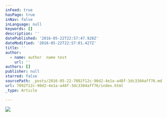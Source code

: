```yaml
---
inFeed: true
hasPage: true
inNav: false
inLanguage: null
keywords: []
description: ''
datePublished: '2016-05-22T22:57:47.928Z'
dateModified: '2016-05-22T22:57:01.427Z'
title: ''
author:
  - name: author  name test
    url: ''
authors: []
publisher: null
starred: false
sourcePath: _posts/2016-05-22-7092f12c-90d2-4e1a-a48f-3dc3304aff76.md
url: 7092f12c-90d2-4e1a-a48f-3dc3304aff76/index.html
_type: Article

---
```

![](https://the-grid-user-content.s3-us-west-2.amazonaws.com/b117d9b5-d582-42e9-bf71-e30a60b82547.jpg)